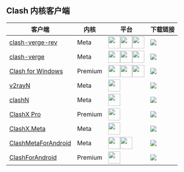 ## Clash 内核客户端

| 客户端                                                                  | 内核    | 平台                                                                                                                                                                                                   | 下载链接                                                                                                                                                                       |
| ----------------------------------------------------------------------- | ------- | ------------------------------------------------------------------------------------------------------------------------------------------------------------------------------------------------------ | ------------------------------------------------------------------------------------------------------------------------------------------------------------------------------ |
| [clash-verge-rev](https://github.com/clash-verge-rev/clash-verge-rev)   | Meta    | <img width="32" src="../assets/icons/microsoft.svg" /><img width="32" src="../assets/icons/linux.svg" /><img width="32" src="../assets/icons/macos.svg" />                                             | <a href='https://github.com/clash-verge-rev/clash-verge-rev/releases/latest'><img src="https://img.shields.io/github/v/release/clash-verge-rev/clash-verge-rev"></a>           |
| [clash-verge](https://github.com/zzzgydi/clash-verge/tree/main)         | Meta    | <img width="32" src="../assets/icons/microsoft.svg" /><img width="32" src="../assets/icons/linux.svg" /><img width="32" src="../assets/icons/macos.svg" />                                             | <a href='https://github.com/zzzgydi/clash-verge/releases/latest'><img src="https://img.shields.io/github/v/release/zzzgydi/clash-verge"></a>                                   |
| [Clash for Windows](https://github.com/Fndroid/clash_for_windows_pkg)   | Premium | <img width="32" src="../assets/icons/microsoft.svg" /><img width="32" src="../assets/icons/linux.svg" /><img width="32" src="../assets/icons/macos.svg" />                                             | <a href='https://github.com/clashdownload/Clash_for_Windows/releases/latest'><img src="https://img.shields.io/github/v/release/clashdownload/Clash_for_Windows?color=red"></a> |
| [v2rayN](https://github.com/2dust/v2rayN)                               | Meta    | <img width="32" src="../assets/icons/microsoft.svg" />                                                                                                                                                 | <a href='https://github.com/2dust/v2rayN/releases/latest'><img src="https://img.shields.io/github/v/release/2dust/v2rayN"></a>                                                 |
| [clashN](https://github.com/2dust/clashN)                               | Meta    | <img width="32" src="../assets/icons/microsoft.svg" />                                                                                                                                                 | <a href='https://github.com/2dust/clashN/releases/latest'><img src="https://img.shields.io/github/v/release/2dust/clashN"></a>                                                 |
| [ClashX Pro](https://github.com/yichengchen/clashX)                     | Premium | <img width="32" src="../assets/icons/macos.svg" />                                                                                                                                                     | <a href='https://github.com/clashdownload/ClashX_Pro/releases/latest'><img src="https://img.shields.io/github/v/release/clashdownload/ClashX_Pro?color=red"></a>               |
| [ClashX.Meta](https://github.com/MetaCubeX/ClashX.Meta)                 | Meta    | <img width="32" src="../assets/icons/macos.svg" />                                                                                                                                                     | <a href='https://github.com/MetaCubeX/ClashX.Meta/releases/latest'><img src="https://img.shields.io/github/v/release/MetaCubeX/ClashX.Meta"></a>                               |
| [ClashMetaForAndroid](https://github.com/MetaCubeX/ClashMetaForAndroid) | Meta    | <img width="32" src="../assets/icons/android.svg"/><a href='https://play.google.com/store/apps/details?id=com.github.metacubex.clash.meta'><img width="32" src="../assets/icons/google_play.svg"/></a> | <a href='https://github.com/MetaCubeX/ClashMetaForAndroid/releases/latest'><img src="https://img.shields.io/github/v/release/MetaCubeX/ClashMetaForAndroid"></a>               |
| [ClashForAndroid](https://github.com/Kr328/ClashForAndroid)             | Premium | <img width="32" src="../assets/icons/android.svg"/>                                                                                                                                                    | <a href='https://github.com/clashdownload/Clash_for_Android/releases/latest'><img src="https://img.shields.io/github/v/release/clashdownload/Clash_for_Android?color=red"></a> |
